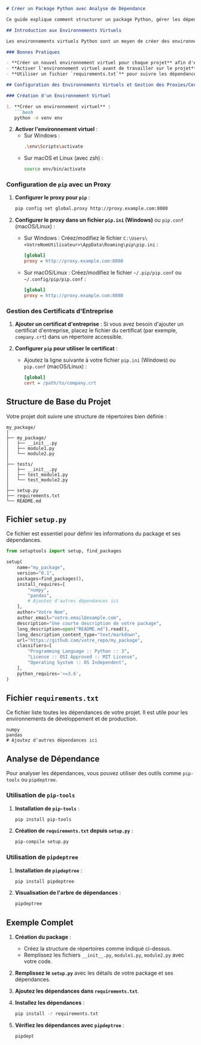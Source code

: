 

```markdown
# Créer un Package Python avec Analyse de Dépendance

Ce guide explique comment structurer un package Python, gérer les dépendances et effectuer des analyses de dépendance. Il inclut également des instructions sur la configuration des environnements virtuels et des paramètres Git essentiels.

## Introduction aux Environnements Virtuels

Les environnements virtuels Python sont un moyen de créer des environnements isolés pour vos projets, ce qui permet de gérer les dépendances spécifiques à chaque projet sans conflit avec les autres projets. C'est une bonne pratique de toujours utiliser un environnement virtuel pour chaque nouveau projet.

### Bonnes Pratiques

- **Créer un nouvel environnement virtuel pour chaque projet** afin d'éviter les conflits de dépendances.
- **Activer l'environnement virtuel avant de travailler sur le projet**.
- **Utiliser un fichier `requirements.txt`** pour suivre les dépendances de votre projet.

## Configuration des Environnements Virtuels et Gestion des Proxies/Certificats

### Création d'un Environnement Virtuel

1. **Créer un environnement virtuel** :
   ```bash
   python -m venv env
   ```

2. **Activer l'environnement virtuel** :
   - Sur Windows :
     ```bash
     .\env\Scripts\activate
     ```
   - Sur macOS et Linux (avec zsh) :
     ```bash
     source env/bin/activate
     ```

### Configuration de `pip` avec un Proxy

1. **Configurer le proxy pour `pip`** :
   ```bash
   pip config set global.proxy http://proxy.example.com:8080
   ```

2. **Configurer le proxy dans un fichier `pip.ini` (Windows)** ou `pip.conf` (macOS/Linux) :
   - Sur Windows :
     Créez/modifiez le fichier `C:\Users\<VotreNomUtilisateur>\AppData\Roaming\pip\pip.ini` :
     ```ini
     [global]
     proxy = http://proxy.example.com:8080
     ```

   - Sur macOS/Linux :
     Créez/modifiez le fichier `~/.pip/pip.conf` ou `~/.config/pip/pip.conf` :
     ```ini
     [global]
     proxy = http://proxy.example.com:8080
     ```

### Gestion des Certificats d'Entreprise

1. **Ajouter un certificat d'entreprise** :
   Si vous avez besoin d'ajouter un certificat d'entreprise, placez le fichier du certificat (par exemple, `company.crt`) dans un répertoire accessible.

2. **Configurer `pip` pour utiliser le certificat** :
   - Ajoutez la ligne suivante à votre fichier `pip.ini` (Windows) ou `pip.conf` (macOS/Linux) :
     ```ini
     [global]
     cert = /path/to/company.crt
     ```

## Structure de Base du Projet

Votre projet doit suivre une structure de répertoires bien définie :

```
my_package/
│
├── my_package/
│   ├── __init__.py
│   ├── module1.py
│   └── module2.py
│
├── tests/
│   ├── __init__.py
│   ├── test_module1.py
│   └── test_module2.py
│
├── setup.py
├── requirements.txt
└── README.md
```

## Fichier `setup.py`

Ce fichier est essentiel pour définir les informations du package et ses dépendances.

```python
from setuptools import setup, find_packages

setup(
    name="my_package",
    version="0.1",
    packages=find_packages(),
    install_requires=[
        "numpy",
        "pandas",
        # Ajoutez d'autres dépendances ici
    ],
    author="Votre Nom",
    author_email="votre.email@example.com",
    description="Une courte description de votre package",
    long_description=open("README.md").read(),
    long_description_content_type="text/markdown",
    url="https://github.com/votre_repo/my_package",
    classifiers=[
        "Programming Language :: Python :: 3",
        "License :: OSI Approved :: MIT License",
        "Operating System :: OS Independent",
    ],
    python_requires='>=3.6',
)
```

## Fichier `requirements.txt`

Ce fichier liste toutes les dépendances de votre projet. Il est utile pour les environnements de développement et de production.

```
numpy
pandas
# Ajoutez d'autres dépendances ici
```

## Analyse de Dépendance

Pour analyser les dépendances, vous pouvez utiliser des outils comme `pip-tools` ou `pipdeptree`.

### Utilisation de `pip-tools`

1. **Installation de `pip-tools`** :
   ```bash
   pip install pip-tools
   ```

2. **Création de `requirements.txt` depuis `setup.py`** :
   ```bash
   pip-compile setup.py
   ```

### Utilisation de `pipdeptree`

1. **Installation de `pipdeptree`** :
   ```bash
   pip install pipdeptree
   ```

2. **Visualisation de l'arbre de dépendances** :
   ```bash
   pipdeptree
   ```

## Exemple Complet

1. **Création du package** :
   - Créez la structure de répertoires comme indiqué ci-dessus.
   - Remplissez les fichiers `__init__.py`, `module1.py`, `module2.py` avec votre code.

2. **Remplissez le `setup.py`** avec les détails de votre package et ses dépendances.

3. **Ajoutez les dépendances dans `requirements.txt`**.

4. **Installez les dépendances** :
   ```bash
   pip install -r requirements.txt
   ```

5. **Vérifiez les dépendances avec `pipdeptree`** :
   ```bash
   pipdept
